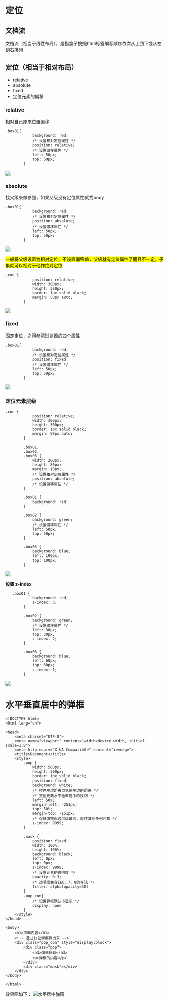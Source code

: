 # 定位
## 文档流
文档流（相当于线性布局），是指盒子按照html标签编写顺序依次从上到下或从左到右排列
## 定位（相当于相对布局）
*	relative
* 	absolute
*  fixed
*  定位元素的偏移

### relative
相对自己原来位置偏移

```
.box01{
            background: red;
            /* 设置相对定位属性 */
            position: relative;
            /* 设置偏移属性 */
            left: 50px;
            top: 50px;
        }
```

![](../images/相对定位.png)

### absolute
找父级来做参照，如果父级没有定位属性就找body

```
.box01{
            background: red;
            /* 设置相对定位属性 */
            position: absolute;
            /* 设置偏移属性 */
            left: 50px;
            top: 50px;
        }
```

![](../images/绝对.png)

<mark>一般将父级设置为相对定位，不设置偏移值，父级就有定位属性了而且不一定，子集就可以相对于他作绝对定位</mark>

```
.con {
            position: relative;
            width: 300px;
            height: 300px;
            border: 1px solid black;
            margin: 50px auto;
        }
```

![](../images/绝对定位.png)

### fixed
固定定位，之间参照浏览器的四个属性

```
.box01{
            background: red;
            /* 设置相对定位属性 */
            position: fixed;
            /* 设置偏移属性 */
            left: 50px;
            top: 50px;
        }
```


![](../images/绝对.png)

###  定位元素层级

```
.con {
            position: relative;
            width: 300px;
            height: 300px;
            border: 1px solid black;
            margin: 50px auto;
        }

        .box01,
        .box02,
        .box03 {
            width: 200px;
            height: 80px;
            margin: 10px;
            /* 设置相对定位属性 */
            position: absolute;
            /* 设置偏移属性 */
        }

        .box01 {
            background: red;
        }

        .box02 {
            background: green;
            /* 设置偏移属性 */
            left: 50px;
            top: 50px;
        }

        .box03 {
            background: blue;
            left: 100px;
            top: 100px;
        }
```

![](../images/层级局部01.png)


**设置 z-index**


```
   .box01 {
            background: red;
            z-index: 3;
        }

        .box02 {
            background: green;
            /* 设置偏移属性 */
            left: 30px;
            top: 30px;
            z-index: 2;
        }

        .box03 {
            background: blue;
            left: 60px;
            top: 60px;
            z-index: 1;
        }
```

![](../images/层级布局02.png)

# 水平垂直居中的弹框

```
<!DOCTYPE html>
<html lang="en">

<head>
    <meta charset="UTF-8">
    <meta name="viewport" content="width=device-width, initial-scale=1.0">
    <meta http-equiv="X-UA-Compatible" content="ie=edge">
    <title>Document</title>
    <style>
        .pop {
            width: 500px;
            height: 300px;
            border: 1px solid black;
            position: fixed;
            background: white;
            /* 控件左边距离浏览器左边的距离 */
            /* 定位元素水平垂直居中的技巧 */
            left: 50%;
            margin-left: -251px;
            top: 50%;
            margin-top: -151px;
            /* 保证弹窗永远层级最高，盖住其他任何元素 */
            z-index: 9999;
        }

        .mask {
            position: fixed;
            width: 100%;
            height: 100%;
            background: black;
            left: 0px;
            top: 0px;
            z-index: 9998;
            /* 设置元素的透明度 */
            opacity: 0.3;
            /* 透明度兼容IE6，7，8的写法 */
            filter: alpha(opacity=30)
        }
        .pop_con{
            /* 设置弹框默认不显示 */
            display: none
        }
    </style>
</head>

<body>
    <h1>页面内容</h1>
    <!-- 通过js让弹框弹出来 -->
    <div class="pop_con" style="display:block">
        <div class="pop">
            <h3>弹框标题</h3>
            <p>弹框的内容</p>
        </div>
        <div class="mask"></div>
    </div>
</body>

</html>

```

效果图如下：
![水平居中弹窗](../images/弹窗效果图.png)